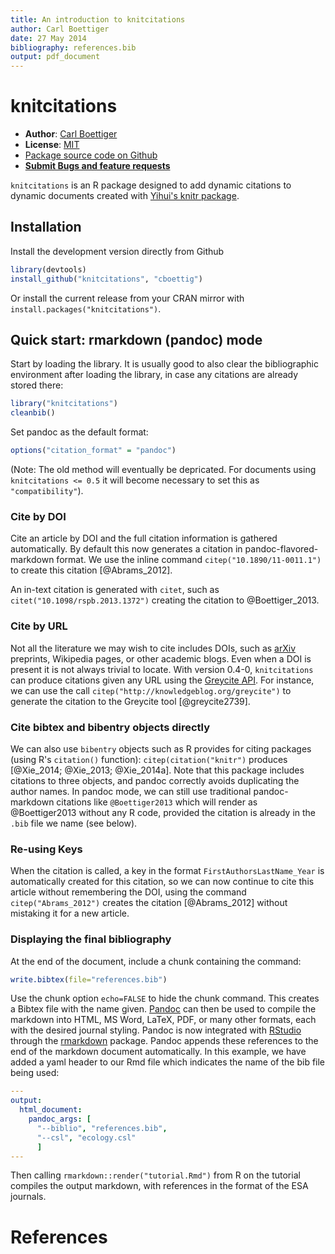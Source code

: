```yaml
---
title: An introduction to knitcitations
author: Carl Boettiger
date: 27 May 2014
bibliography: references.bib
output: pdf_document
---
```


<!--
%\VignetteEngine{knitr::rmarkdown}
%\VignetteIndexEntry{An introduction to knitcitations}
-->

<!--
[![Build Status](https://travis-ci.org/cboettig/knitcitations.png)](https://travis-ci.org/cboettig/knitcitations)
-->


knitcitations
=============



- **Author**: [Carl Boettiger](http://www.carlboettiger.info/)
- **License**: [MIT](http://opensource.org/licenses/MIT)
- [Package source code on Github](https://github.com/cboettig/knitcitations)
- [**Submit Bugs and feature requests**](https://github.com/cboettig/knitcitations/issues)


`knitcitations` is an R package designed to add dynamic citations to dynamic documents created with [Yihui's knitr package](https://github.com/yihui/knitr).



Installation
------------

Install the development version directly from Github

```r
library(devtools)
install_github("knitcitations", "cboettig")
```

Or install the current release from your CRAN mirror with `install.packages("knitcitations")`.


Quick start: rmarkdown (pandoc) mode
------------------------------------

Start by loading the library.  It is usually good to also clear the bibliographic environment after loading the library, in case any citations are already stored there:


```r
library("knitcitations")
cleanbib()
```

Set pandoc as the default format:


```r
options("citation_format" = "pandoc")
```

(Note: The old method will eventually be depricated.  For documents using `knitcitations <= 0.5` it will become necessary to set this as `"compatibility"`).

### Cite by DOI

Cite an article by DOI and the full citation information is gathered automatically. By default this now generates a citation in pandoc-flavored-markdown format. We use the inline command `citep("10.1890/11-0011.1")` to create this citation [@Abrams_2012].

An in-text citation is generated with `citet`, such as `citet("10.1098/rspb.2013.1372")` creating the citation to @Boettiger_2013.


### Cite by URL

Not all the literature we may wish to cite includes DOIs, such as [arXiv](http://arxiv.org) preprints, Wikipedia pages, or other academic blogs.  Even when a DOI is present it is not always trivial to locate.  With version 0.4-0, `knitcitations` can produce citations given any URL using the [Greycite API](http://greycite.knowledgeblog.org). For instance, we can use the call `citep("http://knowledgeblog.org/greycite")` to generate the citation to the Greycite tool [@greycite2739].

### Cite bibtex and bibentry objects directly

We can also use `bibentry` objects such as R provides for citing packages (using R's `citation()` function): `citep(citation("knitr")` produces [@Xie_2014; @Xie_2013; @Xie_2014a].  Note that this package includes citations to three objects, and pandoc correctly avoids duplicating the author names.  In pandoc mode, we can still use traditional pandoc-markdown citations like `@Boettiger2013` which will render as @Boettiger2013 without any R code, provided the citation is already in the `.bib` file we name (see below).


### Re-using Keys

When the citation is called, a key in the format `FirstAuthorsLastName_Year` is automatically created for this citation, so we can now continue to cite this article without remembering the DOI, using the command `citep("Abrams_2012")` creates the citation [@Abrams_2012] without mistaking it for a new article.






### Displaying the final bibliography

At the end of the document, include a chunk containing the command:


```r
write.bibtex(file="references.bib")
```

Use the chunk option `echo=FALSE` to hide the chunk command.  This creates a Bibtex file with the name given.  [Pandoc](http://johnmacfarlane.net/pandoc) can then be used to compile the markdown into HTML, MS Word, LaTeX, PDF, or many other formats, each with the desired journal styling. Pandoc is now integrated with [RStudio](http://rstudio.com) through the [rmarkdown](http://rmarkdown.rstudio.com) package.  Pandoc appends these references to the end of the markdown document automatically.  In this example, we have added a yaml header to our Rmd file which indicates the name of the bib file being used:

```yaml
---
output:
  html_document:
    pandoc_args: [
      "--biblio", "references.bib",
      "--csl", "ecology.csl"
      ]
---
```


Then calling `rmarkdown::render("tutorial.Rmd")` from R on the tutorial compiles the output markdown, with references in the format of the ESA journals.

# References













